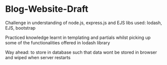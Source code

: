 # Blog-Website-Draft

Challenge in understanding of node.js, express.js and EJS
libs used: lodash, EJS, bootstrap

Practiced knowledge learnt in templating and partials whilst picking up some of the functionalities offered in lodash library

Way ahead: to store in database such that data wont be stored in browser and wiped when server restarts
